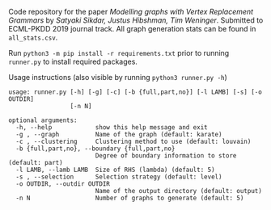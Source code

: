 Code repository for the paper *Modelling graphs with Vertex Replacement Grammars* by 
*Satyaki Sikdar, Justus Hibshman, Tim Weninger*. Submitted to ECML-PKDD 2019 journal track.
All graph generation stats can be found in `all_stats.csv`. 

Run `python3 -m pip install -r requirements.txt` prior to running `runner.py` to install required packages.

Usage instructions (also visible by running `python3 runner.py -h`)
```
usage: runner.py [-h] [-g] [-c] [-b {full,part,no}] [-l LAMB] [-s] [-o OUTDIR]
                 [-n N]

optional arguments:
  -h, --help            show this help message and exit
  -g , --graph          Name of the graph (default: karate)
  -c , --clustering     Clustering method to use (default: louvain)
  -b {full,part,no}, --boundary {full,part,no}
                        Degree of boundary information to store (default: part)
  -l LAMB, --lamb LAMB  Size of RHS (lambda) (default: 5)
  -s , --selection      Selection strategy (default: level)
  -o OUTDIR, --outdir OUTDIR
                        Name of the output directory (default: output)
  -n N                  Number of graphs to generate (default: 5)
```
